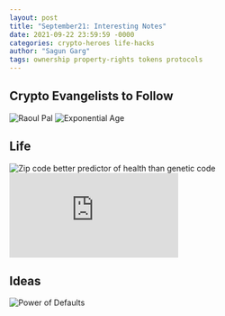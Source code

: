 ```yaml
---
layout: post
title: "September21: Interesting Notes"
date: 2021-09-22 23:59:59 -0000
categories: crypto-heroes life-hacks
author: "Sagun Garg"
tags: ownership property-rights tokens protocols
---
```



## Crypto Evangelists to Follow
![Raoul Pal](https://twitter.com/RaoulGMI) ![Exponential Age](https://www.youtube.com/watch?v=0tJrla31t8I) 


## Life
![Zip code better predictor of health than genetic code ](https://www.hsph.harvard.edu/news/features/zip-code-better-predictor-of-health-than-genetic-code/)
![Is your Zipcode making you start 100 feet behind the starting line ? ](https://www.nytimes.com/2020/05/19/learning/how-much-has-your-zip-code-determined-your-opportunities.html)

## Ideas
![Power of Defaults](https://medium.com/choice-hacking/how-the-power-of-defaults-can-transform-your-customer-experience-869cdb140d78)